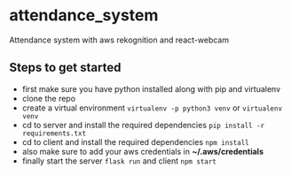 # attendance_system
Attendance system with aws rekognition and react-webcam

## Steps to get started
- first make sure you have python installed along with pip and virtualenv
- clone the repo
- create a virtual environment `virtualenv -p python3 venv` or `virtualenv venv`
- cd to server and install the required dependencies `pip install -r requirements.txt`
- cd to client and install the required dependencies `npm install`
- also make sure to add your aws credentials in <b>~/.aws/credentials </b> 
- finally start the server `flask run` and client `npm start`
